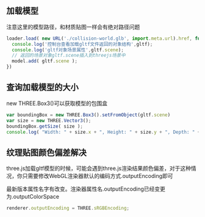 ## 加载模型

注意这里的模型路径，和材质贴图一样会有绝对路径问题

```js
loader.load( new URL('./collision-world.glb', import.meta.url).href, function ( gltf ) {
  console.log('控制台查看加载gltf文件返回的对象结构',gltf);
  console.log('gltf对象场景属性',gltf.scene);
  // 返回的场景对象gltf.scene插入到threejs场景中
  model.add( gltf.scene );
})
```

## 查询加载模型的大小

new THREE.Box3()可以获取模型的包围盒

```js
var boundingBox = new THREE.Box3().setFromObject(gltf.scene)
var size = new THREE.Vector3();
boundingBox.getSize( size );
console.log( "Width: " + size.x + ", Height: " + size.y + ", Depth: " + size.z );
``` 

## 纹理贴图颜色偏差解决

three.js加载gltf模型的时候，可能会遇到three.js渲染结果颜色偏差，对于这种情况，你只需要修改WebGL渲染器默认的编码方式.outputEncoding即可

最新版本属性名字有改变。渲染器属性名.outputEncoding已经变更为.outputColorSpace

```js
renderer.outputEncoding = THREE.sRGBEncoding;
```